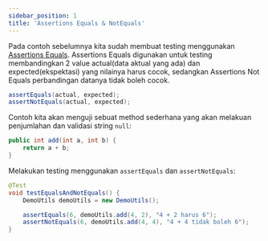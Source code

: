 ```yaml
---
sidebar_position: 1
title: 'Assertions Equals & NotEquals'
---
```


Pada contoh sebelumnya kita sudah membuat testing menggunakan [Assertions Equals](/java/java-unit-test/assertions). Assertions Equals digunakan untuk testing membandingkan 2 value actual(data aktual yang ada) dan expected(ekspektasi) yang nilainya harus cocok, sedangkan Assertions Not Equals perbandingan datanya tidak boleh cocok.

```java
assertEquals(actual, expected);
assertNotEquals(actual, expected);
```

Contoh kita akan menguji sebuat method sederhana yang akan melakuan penjumlahan dan validasi string `null`:

```java
public int add(int a, int b) {
    return a + b;
}
```

Melakukan testing menggunakan `assertEquals` dan `assertNotEquals`:

```java
@Test
void testEqualsAndNotEquals() {
    DemoUtils demoUtils = new DemoUtils();

    assertEquals(6, demoUtils.add(4, 2), "4 + 2 harus 6");
    assertNotEquals(6, demoUtils.add(4, 4), "4 + 4 tidak boleh 6");
}